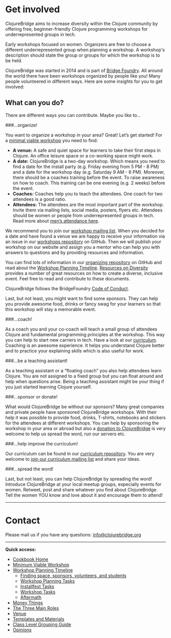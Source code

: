 # Get involved

ClojureBridge aims to increase diversity within the Clojure community by offering free, beginner-friendly Clojure programming workshops for underrepresented groups in tech.


Early workshops focused on women. Organizers are free to choose a different underrepresented group when planning a workshop. A workshop's description should state the group or groups for which the workshop is to be held.


ClojureBridge was started in 2014 and is part of [Bridge Foundry](http://bridgefoundry.org/). All around the world there have been workshops organized by people like you! Many people volunteered in different ways. Here are some insights for you to get involved:

## What can you do?

There are different ways you can contribute. Maybe you like to...

###...organize!

You want to organize a workshop in your area? Great! Let’s get started! For a [minimal viable workshop](https://github.com/ClojureBridge/organizing/blob/master/Minimum-Viable-Workshop.md) you need to find: 

- **A venue:** A safe and quiet space for learners to take their first steps in Clojure. An office leisure space or a co-working space might work.
- **A date:** ClojureBridge is a two-day workshop. Which means you need to find a date for the install party (e.g. Friday evening from 5 PM - 8 PM) and a date for the workshop day (e.g. Saturday 9 AM - 6 PM).
Moreover, there should be a coaches training before the event. To raise awareness on how to coach. This training can be one evening (e.g. 2 weeks) before the event.
- **Coaches:** Coaches help you to teach the attendees. One coach for two attendees is a good ratio.
- **Attendees:** The attendees are the most important part of the workshop. Invite them via mailing lists, social media, posters, flyers etc. Attendees should be women or people from underrepresented groups in tech. Read more about [men’s attendance here](https://github.com/ClojureBridge/organizing/blob/master/Guidance-to-Mens-Attendance.md).

We recommend you to join our [workshop mailing list](https://groups.google.com/forum/#!forum/clojurebridge-workshops). When you decided for a date and have found a venue we are happy to receive your information via an issue in our [workshops repository](https://github.com/ClojureBridge/Workshops) on GitHub. Then we will publish your workshop on our website and assign you a mentor who can help you with answers to questions and by providing resources and information.

You can find lots of information in our [organizing repository](https://github.com/ClojureBridge/organizing) on GitHub and read about the [Workshop Planning Timeline](Workshop-Planning-Timeline.md). [Resources on Diversity](Resources-on-Diversity.md) provides a number of great resources on how to create a diverse, inclusive event. Feel free to read and contribute to these documents.

ClojureBridge follows the BridgeFoundry [Code of Conduct](http://bridgefoundry.org/code-of-conduct/).

Last, but not least, you might want to find some sponsors. They can help you provide awesome food, drinks or fancy swag for your learners so that this workshop will stay a memorable event.

###...coach!

As a coach you and your co-coach will teach a small group of attendees Clojure and fundamental programming principles at the workshop. This way you can help to start new carriers in tech. Have a look at our [curriculum](https://clojurebridge.github.io/curriculum/#/1). Coaching is an awesome experience. It helps you understand Clojure better and to practice your explaining skills which is also useful for work.

###...be a teaching assistant!

As a teaching assistant or a “floating coach” you also help attendees learn Clojure. You are not assigned to a fixed group but you can float around and help when questions arise. Being a teaching assistant might be your thing if you just started learning Clojure yourself. 

###...sponsor or donate!

What would ClojureBridge be without our sponsors? Many great companies and private people have sponsored ClojureBridge workshops. With their help it was possible to provide food, drinks, T-shirts, notebooks and stickers for the attendees at different workshops. 
You can help by sponsoring the workshop in your area or abroad but also a [donation to ClojureBridge](http://www.clojurebridge.org/donate) is very welcome to help us spread the word, run our servers etc.

###...help improve the curriculum!

Our curriculum can be found in our [curriculum repository](https://github.com/ClojureBridge/curriculum). You are very welcome to [join our curriculum mailing list](https://groups.google.com/forum/#!forum/clojurebridge-curriculum) and share your ideas.

###...spread the word!

Last, but not least, you can help ClojureBridge by spreading the word! Introduce ClojureBridge at your local meetup groups, especially events for women. Retweet, post and share whatever you find about ClojureBridge. Tell the women YOU know and love about it and encourage them to attend! 

----

# Contact

Please mail us if you have any questions: <info@clojurebridge.org>

----

**Quick access:**

* [Cookbook Home](README.md)
* [Minimum Viable Workshop](Minimum-Viable-Workshop.md)
* [Workshop Planning Timeline](Workshop-Planning-Timeline.md)
  * [Finding space, sponsors, volunteers, and students](Finding-space-sponsors-volunteers-and-students.md)
  * [Workshop Planning Tasks](Workshop-Planning-Tasks.md)
  * [Installfest Tasks](Installfest-Tasks.md)
  * [Workshop Tasks](Workshop-tasks.md)
  * [Aftermath](Aftermath.md)
* [Money Things](Money-Things.md)
* [The Three Main Roles](Three-Main-Roles.md)
* [Venue](Venue.md)
* [Templates and Materials](Templates-and-Materials.md)
* [Class Level Grouping Guide](Class-level-grouping-guide.md)
* [Opinions](Opinions.md)
